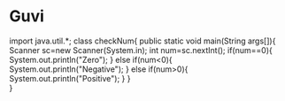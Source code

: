 # Guvi
import java.util.*;
class checkNum{
	public static void main(String args[]){
		Scanner sc=new Scanner(System.in);
	    int num=sc.nextInt();
	    if(num==0){
	    	System.out.println("Zero");
	    }
	    else if(num<0){
	    	System.out.println("Negative");
	    }
	    else if(num>0){
	    	System.out.println("Positive");
	    }
	}	
}
